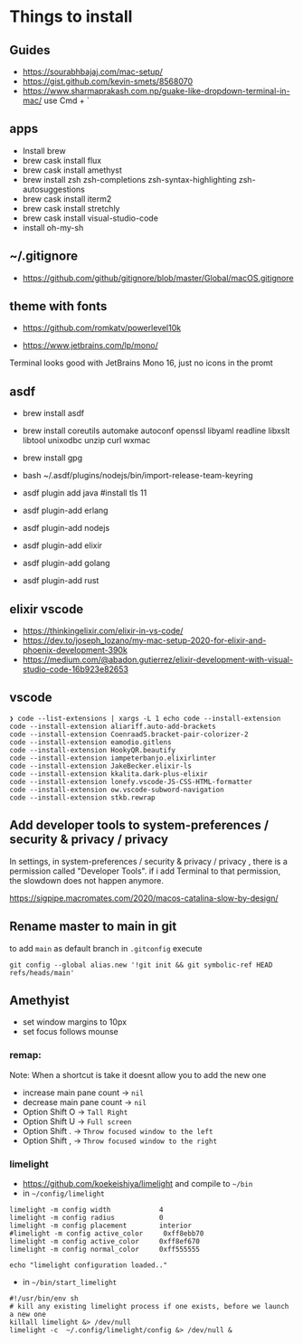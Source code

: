 # Things to install

## Guides

- https://sourabhbajaj.com/mac-setup/
- https://gist.github.com/kevin-smets/8568070
- https://www.sharmaprakash.com.np/guake-like-dropdown-terminal-in-mac/ use Cmd + `

## apps
- Install brew
- brew cask install flux
- brew cask install amethyst
- brew install zsh zsh-completions zsh-syntax-highlighting zsh-autosuggestions
- brew cask install iterm2
- brew cask install stretchly
- brew cask install visual-studio-code
- install oh-my-sh


## ~/.gitignore
- https://github.com/github/gitignore/blob/master/Global/macOS.gitignore

## theme with fonts
- https://github.com/romkatv/powerlevel10k

- https://www.jetbrains.com/lp/mono/

Terminal looks good with JetBrains Mono 16, just no icons in the promt

## asdf
- brew install asdf
- brew install coreutils automake autoconf openssl libyaml readline libxslt libtool unixodbc unzip curl wxmac
- brew install gpg
- bash ~/.asdf/plugins/nodejs/bin/import-release-team-keyring

- asdf plugin add java #install tls 11
- asdf plugin-add erlang
- asdf plugin-add nodejs
- asdf plugin-add elixir
- asdf plugin-add golang
- asdf plugin-add rust

## elixir vscode
- https://thinkingelixir.com/elixir-in-vs-code/
- https://dev.to/joseph_lozano/my-mac-setup-2020-for-elixir-and-phoenix-development-390k
- https://medium.com/@abadon.gutierrez/elixir-development-with-visual-studio-code-16b923e82653

## vscode

```
❯ code --list-extensions | xargs -L 1 echo code --install-extension
code --install-extension aliariff.auto-add-brackets
code --install-extension CoenraadS.bracket-pair-colorizer-2
code --install-extension eamodio.gitlens
code --install-extension HookyQR.beautify
code --install-extension iampeterbanjo.elixirlinter
code --install-extension JakeBecker.elixir-ls
code --install-extension kkalita.dark-plus-elixir
code --install-extension lonefy.vscode-JS-CSS-HTML-formatter
code --install-extension ow.vscode-subword-navigation
code --install-extension stkb.rewrap

```

## Add developer tools to system-preferences / security & privacy / privacy

In settings, in system-preferences / security & privacy / privacy , there is a permission called "Developer Tools". if i add Terminal to that permission, the slowdown does not happen anymore.

https://sigpipe.macromates.com/2020/macos-catalina-slow-by-design/


## Rename master to main in git

to add `main` as default branch in `.gitconfig` execute

```
git config --global alias.new '!git init && git symbolic-ref HEAD refs/heads/main'
```

## Amethyist

- set window margins to 10px
- set focus follows mounse

### remap:

Note: When a shortcut is take it doesnt allow you to add the new one

- increase main pane count -> `nil`
- decrease main pane count -> `nil`
- Option Shift O -> `Tall Right`
- Option Shift U -> `Full screen`
- Option Shift . -> `Throw focused window to the left`
- Option Shift , -> `Throw focused window to the right`

### limelight

- https://github.com/koekeishiya/limelight and compile to `~/bin`
- in `~/config/limelight`

```
limelight -m config width            4
limelight -m config radius           0
limelight -m config placement        interior
#limelight -m config active_color     0xff8ebb70
limelight -m config active_color     0xff8ef670
limelight -m config normal_color     0xff555555

echo "limelight configuration loaded.."
```

- in `~/bin/start_limelight`

```
#!/usr/bin/env sh
# kill any existing limelight process if one exists, before we launch a new one
killall limelight &> /dev/null
limelight -c  ~/.config/limelight/config &> /dev/null &
```









